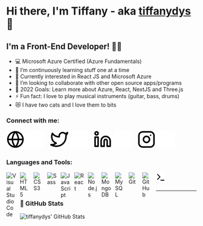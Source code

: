 # Hi there, I'm Tiffany - aka [tiffanydys][linkedin] 👋 
## I'm a Front-End Developer! ✌🏻
- 💻 Microsoft Azure Certified (Azure Fundamentals)
- 🌱 I’m continuously learning stuff one at a time
- 👀 Currently interested in React JS and Microsoft Azure
- 👯 I’m looking to collaborate with other open source apps/programs
- 🥅 2022 Goals: Learn more about Azure, React, NextJS and Three.js
- ⚡ Fun fact: I love to play musical instruments (guitar, bass, drums)
- 😻 I have two cats and I love them to bits

### Connect with me:

[![website](./img/globe-light.svg)](https://linkedin.com/in/tiffanydys#gh-light-mode-only)
[![website](./img/globe-dark.svg)](https://linkedin.com/in/tiffanydys#gh-dark-mode-only)
&nbsp;&nbsp;
[![website](./img/twitter-light.svg)](https://twitter.com#gh-light-mode-only)
[![website](./img/twitter-dark.svg)](https://twitter.com#gh-dark-mode-only)
&nbsp;&nbsp;
[![website](./img/linkedin-light.svg)](https://linkedin.com/in/tiffanydys#gh-light-mode-only)
[![website](./img/linkedin-dark.svg)](https://linkedin.com/in/tiffanydys#gh-dark-mode-only)
&nbsp;&nbsp;
[![website](./img/instagram-light.svg)](https://instagram.com/tiffanydys#gh-light-mode-only)
[![website](./img/instagram-dark.svg)](https://instagram.com/tiffanydys#gh-dark-mode-only)

### Languages and Tools:

<img align="left" alt="Visual Studio Code" width="26px" src="https://cdn.jsdelivr.net/gh/devicons/devicon/icons/vscode/vscode-original.svg" style="padding-right:10px;" />
<img align="left" alt="HTML5" width="26px" src="https://cdn.jsdelivr.net/gh/devicons/devicon/icons/html5/html5-original.svg" style="padding-right:10px;" />
<img align="left" alt="CSS3" width="26px" src="https://cdn.jsdelivr.net/gh/devicons/devicon/icons/css3/css3-original.svg" style="padding-right:10px;" />
<img align="left" alt="Sass" width="26px" src="https://cdn.jsdelivr.net/gh/devicons/devicon/icons/sass/sass-original.svg" style="padding-right:10px;" />
<img align="left" alt="JavaScript" width="26px" src="https://cdn.jsdelivr.net/gh/devicons/devicon/icons/javascript/javascript-original.svg" style="padding-right:10px;" />
<img align="left" alt="React" width="26px" src="https://cdn.jsdelivr.net/gh/devicons/devicon/icons/react/react-original.svg" style="padding-right:10px;" />
<img align="left" alt="Node.js" width="26px" src="https://cdn.jsdelivr.net/gh/devicons/devicon/icons/nodejs/nodejs-original.svg" style="padding-right:10px;" />
<img align="left" alt="MongoDB" width="26px" src="https://cdn.jsdelivr.net/gh/devicons/devicon/icons/mongodb/mongodb-original.svg" style="padding-right:10px;" />
<img align="left" alt="MySQL" width="26px" src="https://cdn.jsdelivr.net/gh/devicons/devicon/icons/mysql/mysql-original.svg" style="padding-right:10px;" />
<img align="left" alt="Git" width="26px" src="https://cdn.jsdelivr.net/gh/devicons/devicon/icons/git/git-original.svg" style="padding-right:10px;" />
<img align="left" alt="GitHub" width="26px" src="https://user-images.githubusercontent.com/3369400/139448065-39a229ba-4b06-434b-bc67-616e2ed80c8f.png" style="padding-right:10px;" />
<img align="left" alt="Terminal" width="26px" src="./img/terminal-light.svg" />

<br />
<br />

---

### 📕 GitHub Stats

  <img align="left" alt="tiffanydys' GitHub Stats" src="https://github-readme-stats.vercel.app/api?username=tiffanydys&show_icons=true&hide_border=false&title_color=ff652f&icon_color=FFE400&bg_color=09131B&text_color=ffffff&border_color=0c1a25" />


<!-- [website]:  -->
<!-- [twitter]:  -->
[github]: https://github.com/tiffanydys
[instagram]: https://instagram.com/tiffanydys
[linkedin]: https://linkedin.com/in/tiffanydys